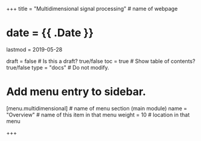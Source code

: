 +++
title = "Multidimensional signal processing"         # name of webpage

# date = {{ .Date }}
lastmod = 2019-05-28

draft = false  # Is this a draft? true/false
toc = true  # Show table of contents? true/false
type = "docs"  # Do not modify.

# Add menu entry to sidebar.
[menu.multidimensional]                       # name of menu section (main module)
  name = "Overview"        # name of this item in that menu
  weight = 10                           # location in that menu

+++
